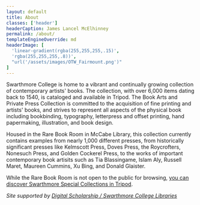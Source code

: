 ```yaml
---
layout: default
title: About
classes: ['header']
headerCaption: James Lancel McElhinney
permalink: /about/
templateEngineOverride: md
headerImage: [
  'linear-gradient(rgba(255,255,255,.15)', 
  'rgba(255,255,255,.8))',
  "url('/assets/images/OTW_Fairmount.png')"
]
---
```


Swarthmore College is home to a vibrant and continually growing collection of contemporary artists' books. The collection, with over 6,000 items dating back to 1540, is cataloged and available in Tripod. The Book Arts and Private Press Collection is committed to the acquisition of fine printing and artists' books, and strives to represent all aspects of the physical book including bookbinding, typography, letterpress and offset printing, hand papermaking, illustration, and book design.


Housed in the Rare Book Room in McCabe Library, this collection currently contains examples from nearly 1,000 different presses, from historically significant presses like Kelmscott Press, Doves Press, the Roycrofters, Nonesuch Press, and Golden Cockerel Press, to the works of important contemporary book artisits such as Tia Blassingame, Islam Aly, Russell Maret, Maureen Cummins, Xu Bing, and Donald Glaister.


While the Rare Book Room is not open to the public for browsing, [you can discover Swarthmore Special Collections in Tripod](http://tripod.swarthmore.edu/).

*Site supported by [Digital Scholarship / Swarthmore College Libraries](http://ds.swarthmore.edu/)*